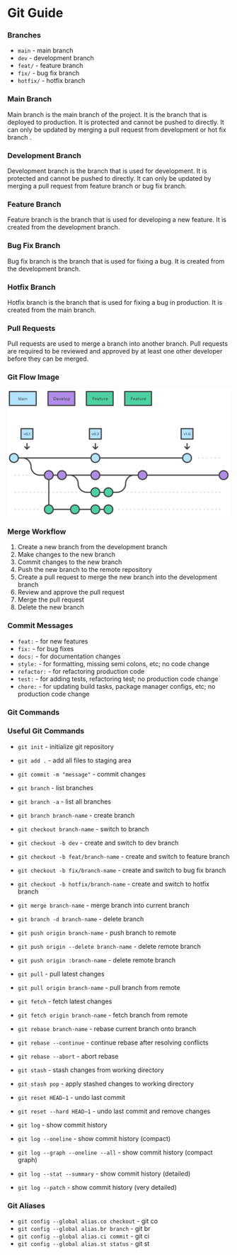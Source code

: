 <!--  Git Flow guide readme file -->

# Git Guide

### Branches

- `main` - main branch
- `dev` - development branch
- `feat/` - feature branch
- `fix/` - bug fix branch
- `hotfix/` - hotfix branch

### Main Branch

Main branch is the main branch of the project. It is the branch that is deployed to production. It is protected and cannot be pushed to directly. It can only be updated by merging a pull request from development or hot fix branch .

### Development Branch

Development branch is the branch that is used for development. It is protected and cannot be pushed to directly. It can only be updated by merging a pull request from feature branch or bug fix branch.

### Feature Branch

Feature branch is the branch that is used for developing a new feature. It is created from the development branch.

### Bug Fix Branch

Bug fix branch is the branch that is used for fixing a bug. It is created from the development branch.

### Hotfix Branch

Hotfix branch is the branch that is used for fixing a bug in production. It is created from the main branch.

### Pull Requests

Pull requests are used to merge a branch into another branch. Pull requests are required to be reviewed and approved by at least one other developer before they can be merged.

<!-- add image git-flow.svg  -->

### Git Flow Image

![Git Flow](./git-flow.svg)

<!-- merge workflow -->

### Merge Workflow

1. Create a new branch from the development branch
2. Make changes to the new branch
3. Commit changes to the new branch
4. Push the new branch to the remote repository
5. Create a pull request to merge the new branch into the development branch
6. Review and approve the pull request
7. Merge the pull request
8. Delete the new branch

### Commit Messages

- `feat:` - for new features
- `fix:` - for bug fixes
- `docs:` - for documentation changes
- `style:` - for formatting, missing semi colons, etc; no code change
- `refactor:` - for refactoring production code
- `test:` - for adding tests, refactoring test; no production code change
- `chore:` - for updating build tasks, package manager configs, etc; no production code change

### Git Commands

### Useful Git Commands

- `git init` - initialize git repository
- `git add .` - add all files to staging area
- `git commit -m "message"` - commit changes
- `git branch` - list branches
- `git branch -a` - list all branches
- `git branch branch-name` - create branch
- `git checkout branch-name` - switch to branch

- `git checkout -b dev` - create and switch to dev branch
- `git checkout -b feat/branch-name` - create and switch to feature branch
- `git checkout -b fix/branch-name` - create and switch to bug fix branch
- `git checkout -b hotfix/branch-name` - create and switch to hotfix branch
- `git merge branch-name` - merge branch into current branch
- `git branch -d branch-name` - delete branch
- `git push origin branch-name` - push branch to remote
- `git push origin --delete branch-name` - delete remote branch
- `git push origin :branch-name` - delete remote branch
- `git pull` - pull latest changes
- `git pull origin branch-name` - pull branch from remote
- `git fetch` - fetch latest changes
- `git fetch origin branch-name` - fetch branch from remote
- `git rebase branch-name` - rebase current branch onto branch
- `git rebase --continue` - continue rebase after resolving conflicts
- `git rebase --abort` - abort rebase
- `git stash` - stash changes from working directory
- `git stash pop` - apply stashed changes to working directory
- `git reset HEAD~1` - undo last commit
- `git reset --hard HEAD~1` - undo last commit and remove changes
- `git log` - show commit history
- `git log --oneline` - show commit history (compact)
- `git log --graph --oneline --all` - show commit history (compact graph)
- `git log --stat --summary` - show commit history (detailed)
- `git log --patch` - show commit history (very detailed)

### Git Aliases

- `git config --global alias.co checkout` - git co
- `git config --global alias.br branch` - git br
- `git config --global alias.ci commit` - git ci
- `git config --global alias.st status` - git st
